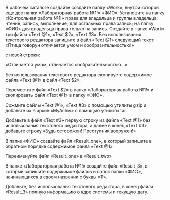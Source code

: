 В рабочем каталоге создайте создайте папку «Work», внутри которой еще две папки «Лабораторная работа №1!» «ФИО».
Установите на папку «Контрольная работа №1!» права для владельца и группы владельца: чтение, запись, выполнение, для остальных права запись; на папку «ФИО» для владельца права только на запись.
Создайте в папке «Work» три файла «Text @1», «Text $2», «Text #3».
Без использования текстового редактора запишите в файл «Text @1» следующий текст:
«Птица говорун отличается умом и сообразительностью!»

с новой строки:

«Отличается умом, отличается сообразительностью...»

Без использования текстового редактора скопируете содержимое файла «Text @1» в файл «Text $2».

Переместите файл «Text $2» в папку «Лабораторная работа №1!» и скопировать файл «Text @1» в папку «ФИО».

Сожмите файлы «Text @1», «Text #3» с помощью утилиты gzip и добавьте их в архив «MyAchiv» с помощью утилиты tar.

Добавьте в файл «Text #3» первую строку из файла «Text @1» без использования текстового редактора, а далее в конец «Text #3» добавьте строку «Будь осторожен! Преступник вооружен!»

В папке «ФИО» создайте файл «Result_one», в который запишите в обратном порядке содержимое файла «Text @1»

Переименуйте файл «Result_one» в «Result_two»

В папке «Лабораторная работа №1!» создайте файл «Result_3», в который запишите содержимое файлов и папок папки «ФИО», начинающихся в своем названии с буквы «T».

Добавьте, без использования текстового редактора, в конец файла «Result_3» полную информацию о ядре системы и текущую дату.